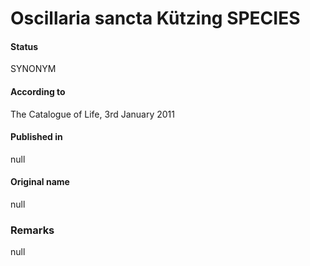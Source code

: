 # Oscillaria sancta Kützing SPECIES

#### Status
SYNONYM

#### According to
The Catalogue of Life, 3rd January 2011

#### Published in
null

#### Original name
null

### Remarks
null